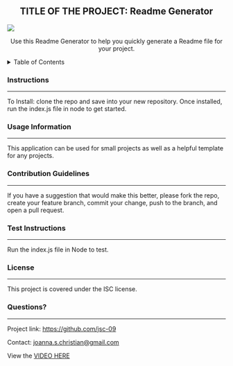 
  <h2 align="center">TITLE OF THE PROJECT: Readme Generator</h2>
  <img src="https://img.shields.io/badge/License-ISC-blue.svg">
  <p align="center">Use this Readme Generator to help you quickly generate a Readme file for your project.</p>
  
  <details>
    <summary>Table of Contents</summary>
    <ol>
      <li>
        <a href="#instructions">Installation Instructions</a>
      </li>
      <li><a href="#usage">Usage Information</a></li>
      <li><a href="#contributing">Contribution Guidelines</a></li>
      <li><a href="#test">Test Instructions</a></li>
      <li><a href="#license">License</a></li>
      <li><a href="#questions">Questions</a></li>
    </ol>
  </details>
  
  <h3 id="instructions">Instructions</h3>
  <hr>
  <p>To Install: clone the repo and save into your new repository. Once installed, run the index.js file in node to get started.</p>
  
  <h3 id="usage">Usage Information</h3>
  <hr>
  <p>This application can be used for small projects as well as a helpful template for any projects. </p>
  
  <h3 id="contributing">Contribution Guidelines</h3>
  <hr>
  <p>If you have a suggestion that would make this better, please fork the repo, create your feature branch, commit your change, push to the branch, and open a pull request.</p>
  
  <h3 id="test">Test Instructions</h3>
  <hr>
  <p>Run the index.js file in Node to test.</p>
  
  <h3 id="license">License</h3>
  <hr>
  <p>This project is covered under the ISC license.</p>

  
  <h3 id="questions">Questions?</h3>
  <hr>
  <p>Project link: <a href="https://github.com/jsc-09">https://github.com/jsc-09</a> </p>
  <p>Contact: <a href="mailto:joanna.s.christian@gmail.com">joanna.s.christian@gmail.com</a></p>

  <p>View the <a href="https://drive.google.com/file/d/1wtE5y1GaxrIiqpIirxutmvsyqZc3I6rr/view?usp=sharing">VIDEO HERE</a></p>
